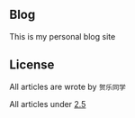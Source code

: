 ## Blog

This is my personal blog site

## License

All articles are wrote by `贺乐同学` 

All articles under [2.5](http://creativecommons.org/licenses/by-nc-sa/2.5/)

